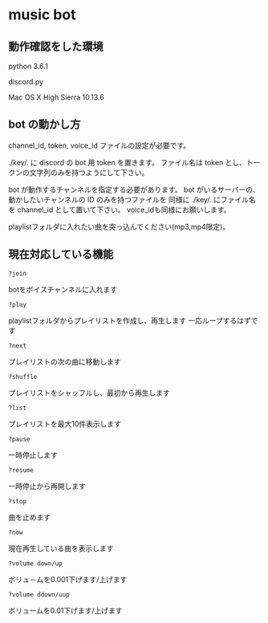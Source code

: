 # music bot

## 動作確認をした環境

python 3.6.1

discord.py

Mac OS X High Sierra 10.13.6

## bot の動かし方

channel_id, token, voice_id ファイルの設定が必要です。

./key/. に discord の bot 用 token を置きます。
ファイル名は token とし、トークンの文字列のみを持つようにして下さい。

bot が動作するチャンネルを指定する必要があります。
bot がいるサーバーの、動かしたいチャンネルの ID のみを持つファイルを
同様に ./key/. にファイル名を channel_id として置いて下さい。
voice_idも同様にお願いします。

playlistフォルダに入れたい曲を突っ込んでください(mp3,mp4限定)。
## 現在対応している機能
~~~
?join
~~~
botをボイスチャンネルに入れます
~~~
?play
~~~
playlistフォルダからプレイリストを作成し、再生します
一応ループするはずです
~~~
?next
~~~
プレイリストの次の曲に移動します
~~~
?shuffle
~~~
プレイリストをシャッフルし、最初から再生します
~~~
?list
~~~
プレイリストを最大10件表示します
~~~
?pause
~~~
一時停止します
~~~
?resume
~~~
一時停止から再開します
~~~
?stop
~~~
曲を止めます
~~~
?now
~~~
現在再生している曲を表示します
~~~
?volume down/up
~~~
ボリュ－ムを0.001下げます/上げます
~~~
?volume ddown/uup
~~~
ボリュームを0.01下げます/上げます
